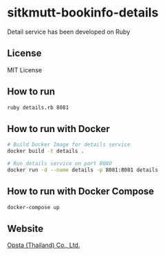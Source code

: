 # sitkmutt-bookinfo-details

Detail service has been developed on Ruby

## License

MIT License

## How to run

```bash
ruby details.rb 8081
```

## How to run with Docker

```bash
# Build Docker Image for details service
docker build -t details .

# Run details service on port 8080
docker run -d --name details -p 8081:8081 details
```

## How to run with Docker Compose

```bash
docker-compose up
```

## Website

[Opsta (Thailand) Co., Ltd.](https://www.opsta.co.th)

